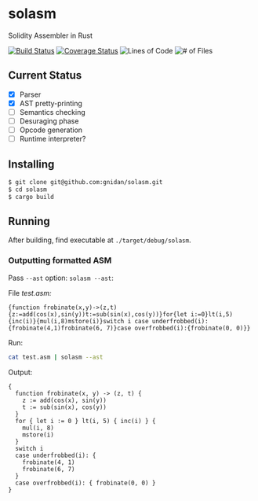 # solasm
Solidity Assembler in Rust

[![Build Status](https://travis-ci.org/gnidan/solasm.svg?branch=master)](https://travis-ci.org/gnidan/solasm)
[![Coverage Status](https://coveralls.io/repos/github/gnidan/solasm/badge.svg?branch=master)](https://coveralls.io/github/gnidan/solasm?branch=master)
![Lines of Code](https://tokei.rs/b1/github/gnidan/solasm)
![# of Files](https://tokei.rs/b1/github/gnidan/solasm?category=files)


## Current Status

- [x] Parser
- [x] AST pretty-printing
- [ ] Semantics checking
- [ ] Desuraging phase
- [ ] Opcode generation
- [ ] Runtime interpreter?

## Installing

```bash
$ git clone git@github.com:gnidan/solasm.git
$ cd solasm
$ cargo build
```

## Running

After building, find executable at `./target/debug/solasm`.

### Outputting formatted ASM

Pass `--ast` option: `solasm --ast`:

File _test.asm:_
```
{function frobinate(x,y)->(z,t){z:=add(cos(x),sin(y))t:=sub(sin(x),cos(y))}for{let i:=0}lt(i,5){inc(i)}{mul(i,8)mstore(i)}switch i case underfrobbed(i):{frobinate(4,1)frobinate(6, 7)}case overfrobbed(i):{frobinate(0, 0)}}
```

Run:
```bash
cat test.asm | solasm --ast
```

Output:
```
{
  function frobinate(x, y) -> (z, t) {
    z := add(cos(x), sin(y))
    t := sub(sin(x), cos(y))
  }
  for { let i := 0 } lt(i, 5) { inc(i) } {
    mul(i, 8)
    mstore(i)
  }
  switch i
  case underfrobbed(i): {
    frobinate(4, 1)
    frobinate(6, 7)
  }
  case overfrobbed(i): { frobinate(0, 0) }
}
```
